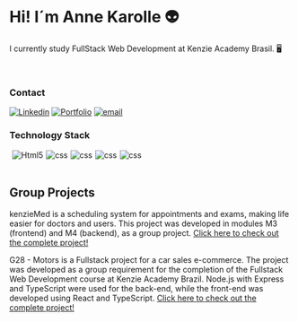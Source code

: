
<div><br>
<h1>Hi! I´m Anne Karolle 👽</h1> 
<p>I currently study FullStack Web Development at Kenzie Academy Brasil. 🖥️ </p>
</div></br>

### Contact
[![Linkedin](https://img.shields.io/badge/LinkedIn-0077B5?style=for-the-badge&logo=linkedin&logoColor=white)](https://www.linkedin.com/in/annekarolle/)
[![Portfolio](https://img.shields.io/badge/website-000000?style=for-the-badge&logo=About.me&logoColor=white)](https://annekarolle.github.io/portfolio/)
[![email](https://img.shields.io/badge/Gmail-D14836?style=for-the-badge&logo=gmail&logoColor=white)](annekarolle@gmail.com)

<!-- 
### GitHub Stats
![Anurag's GitHub stats](https://github-readme-stats.vercel.app/api?username=annekarolle&show_icons=true&theme=gotham)

![Top Langs](https://github-readme-stats.vercel.app/api/top-langs/?username=annekarolle&theme=gotham) -->

### Technology Stack

<div style='display:flex; gap: 5px;'><br>
 <img align="center" alt="Html5" src="https://img.shields.io/badge/HTML5-E34F26?style=for-the-badge&logo=html5&logoColor=white">

 <img align="center" alt="css" src="https://img.shields.io/badge/CSS3-1572B6?style=for-the-badge&logo=css3&logoColor=white">

  <img align="center" alt="css" src="https://img.shields.io/badge/JavaScript-F7DF1E?style=for-the-badge&logo=javascript&logoColor=black">

   <img align="center" alt="css" src="https://img.shields.io/badge/React-20232A?style=for-the-badge&logo=react&logoColor=61DAFB">

   <img align="center" alt="css" src="https://img.shields.io/badge/TypeScript-007ACC?style=for-the-badge&logo=typescript&logoColor=white">

   
</div></br>

## Group Projects

<p>kenzieMed is a scheduling system for appointments and exams, making life easier for doctors and users. This project was developed in modules M3 (frontend) and M4 (backend), as a group project. <a href="https://github.com/grupo-1-projeto-frontend-t12">Click here to check out the complete project!</a>
</p>

<p>G28 - Motors is a Fullstack project for a car sales e-commerce. The project was developed as a group requirement for the completion of the Fullstack Web Development course at Kenzie Academy Brazil. Node.js with Express and TypeScript were used for the back-end, while the front-end was developed using React and TypeScript.  <a href="https://github.com/E-commerce-Motors-g28-t14">Click here to check out the complete project!</a></p>






